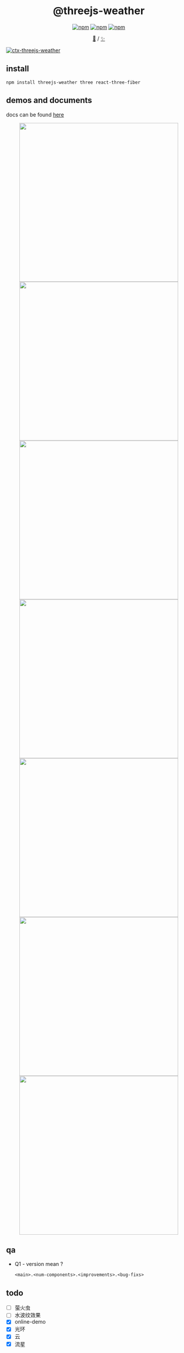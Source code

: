 
<div align="center">

<h1>@threejs-weather</h1>

[![npm](https://img.shields.io/npm/v/threejs-weather.svg?style=flat-square)](https://www.npmjs.org/package/threejs-weather) [![npm](https://img.shields.io/npm/dm/threejs-weather.svg?style=flat-square)](https://www.npmjs.org/package/threejs-weather) [![npm](https://img.shields.io/npm/l/threejs-weather.svg?style=flat-square)](https://www.npmjs.org/package/threejs-weather)

[📝](/docs/README.md) / [✨](https://threejs-weather.now.sh)

</div>

[![ctx-threejs-weather](https://user-images.githubusercontent.com/6839576/84586116-11a39400-ae49-11ea-9333-0833ffc9afcf.png)](https://chrome.google.com/webstore/detail/%E5%B0%8F%E5%B7%9D/gckdnedgcldldbdajllnmbmfhacalini)

## install

`npm install threejs-weather three react-three-fiber`

## demos and documents

docs can be found [here](/docs/README.md) 

<div align="center">

<a href="https://threejs-weather.now.sh/#/prod/rain"><img src='https://user-images.githubusercontent.com/6839576/83318117-40741480-a264-11ea-9f28-e4e4b55326dd.gif' width='432' /></a><a href="https://threejs-weather.now.sh/#/prod/snow"><img src='https://user-images.githubusercontent.com/6839576/82968936-f7705600-a000-11ea-89ba-b33ed5d7bc77.gif' width='432' /></a>
<a href="https://threejs-weather.now.sh/#/prod/cloudy"><img src='https://user-images.githubusercontent.com/6839576/83318092-191d4780-a264-11ea-9095-29d5ff180247.gif' width='432' /></a><a href="https://threejs-weather.now.sh/#/prod/meteors"><img src='https://user-images.githubusercontent.com/6839576/82881928-ed077b00-9f72-11ea-80c8-788bdbe7d38c.gif' width='432' /></a>
<a href="https://threejs-weather.now.sh/#/prod/star-rings"><img src='https://user-images.githubusercontent.com/6839576/82881937-f0026b80-9f72-11ea-9cf2-fe2dd3f06937.gif' width='432' /></a><a href="https://threejs-weather.now.sh/#/prod/sun"><img src='https://user-images.githubusercontent.com/6839576/82881946-f2fd5c00-9f72-11ea-8083-69b4dabd71d5.gif' width='432' /></a>
<a href="https://threejs-weather.now.sh/#/prod/partly-cloudy"><img src='https://user-images.githubusercontent.com/6839576/84014733-652b6300-a9ad-11ea-827e-5e1cee4f7e9b.gif' width='432' /></a>

</div>

## qa

- Q1 - version mean ?

   `<main>.<num-components>.<improvements>.<bug-fixs>`

## todo

- [ ] 萤火虫
- [ ] 水波纹效果
- [x] online-demo
- [x] 光环
- [x] 云
- [x] 流星